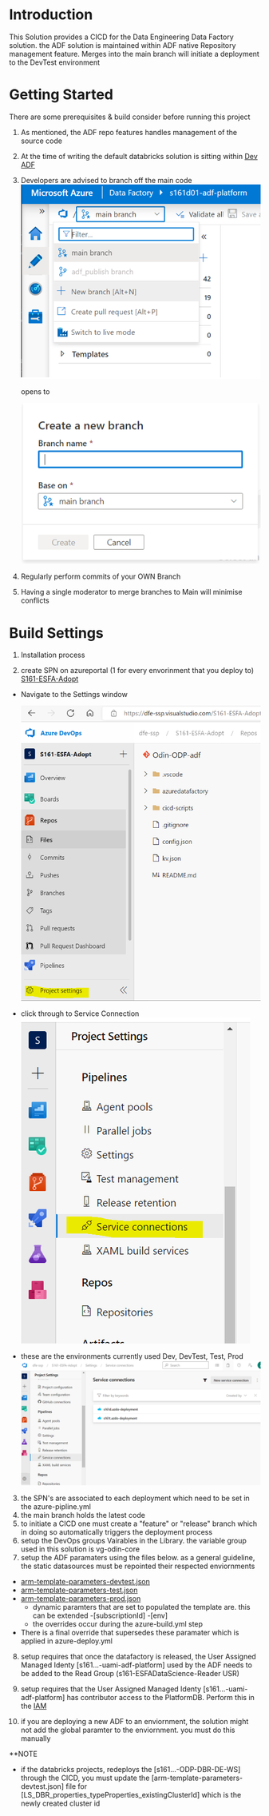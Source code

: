 # Introduction

This Solution provides a CICD for the Data Engineering Data Factory solution. the ADF solution is maintained within ADF native Repository management feature. Merges into the main branch will initiate a deployment to the DevTest environment

# Getting Started

There are some prerequisites & build consider before running this project

1. As mentioned, the ADF repo features handles management of the source code
2. At the time of writing the default databricks solution is sitting within [Dev ADF](https://adf.azure.com/en/authoring?factory=%2Fsubscriptions%2F81703de1-ec12-47e5-91f8-ef521199196e%2FresourceGroups%2Fs161d01-rg-odp%2Fproviders%2FMicrosoft.DataFactory%2Ffactories%2Fs161d01-adf-platform)
3. Developers are advised to branch off the main code ![Connect to a Repo](images/ADFBranch.PNG)

   opens to

   ![Connect to a Repo](images/ADFNewBranch.PNG)

4. Regularly perform commits of your OWN Branch
5. Having a single moderator to merge branches to Main will minimise conflicts

# Build Settings

1. Installation process

2. create SPN on azureportal (1 for every envorinment that you deploy to)
   [S161-ESFA-Adopt](https://dfe-ssp.visualstudio.com/S161-ESFA-Adopt/)

- Navigate to the Settings window

  ![SPN Settings,10%](/images/ADFSettings.PNG)

- click through to Service Connection  
  ![SPN Settings](/images/ADFSettingsServiceConnection.PNG)
- these are the environments currently used Dev, DevTest, Test, Prod
  ![SPN Settings](/images/ADFSettingsSPN.PNG)

3. the SPN's are associated to each deployment which need to be set in the azure-pipline.yml
4. the main branch holds the latest code
5. to initiate a CICD one must create a "feature" or "release" branch which in doing so automatically triggers the deployment process
6. setup the DevOps groups Vairables in the Library. the variable group used in this solution is vg-odin-core
7. setup the ADF paramaters using the files below. as a general guideline, the static datasources must be repointed their respected enviornments

- [arm-template-parameters-devtest.json](/azuredatafactory/src/arm-template-parameters-devtest.json)
- [arm-template-parameters-test.json](/azuredatafactory/src/arm-template-parameters-test.json)
- [arm-template-parameters-prod.json](/azuredatafactory/src/arm-template-parameters-prod.json)
  - dynamic paramters that are set to populated the template are. this can be extended -[subscriptionId] -[env]
  - the overrides occur during the azure-build.yml step
- There is a final override that supersedes these paramater which is applied in azure-deploy.yml

8. setup requires that once the datafactory is released, the User Assigned Managed Identy [s161...-uami-adf-platform] used by the ADF needs to be added to the Read Group (s161-ESFADataScience-Reader USR)

9. setup requires that the User Assigned Managed Identy [s161...-uami-adf-platform] has contributor access to the PlatformDB. Perform this in the [IAM](https://portal.azure.com/#@platform.education.gov.uk/resource/subscriptions/81703de1-ec12-47e5-91f8-ef521199196e/resourceGroups/s161d01-rg-ODP/users)

10. if you are deploying a new ADF to an enviornment, the solution might not add the global paramter to the enviornment. you must do this manually

\*\*NOTE

- if the databricks projects, redeploys the [s161...-ODP-DBR-DE-WS] through the CICD, you must update the [arm-template-parameters-devtest.json] file for [LS_DBR_properties_typeProperties_existingClusterId] which is the newly created cluster id
